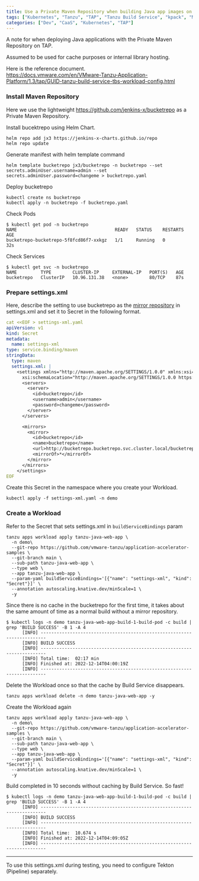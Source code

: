 ```yaml
---
title: Use a Private Maven Repository when building Java app images on Tanzu Application Platform
tags: ["Kubernetes", "Tanzu", "TAP", "Tanzu Build Service", "kpack", "Maven"]
categories: ["Dev", "CaaS", "Kubernetes", "TAP"]
---
```


A note for when deploying Java applications with the Private Maven Repository on TAP.

Assumed to be used for cache purposes or internal library hosting.

Here is the reference document.<br>
https://docs.vmware.com/en/VMware-Tanzu-Application-Platform/1.3/tap/GUID-tanzu-build-service-tbs-workload-config.html



<!-- toc -->

### Install Maven Repository

Here we use the lightweight https://github.com/jenkins-x/bucketrepo as a Private Maven Repository.

Install bucektrepo using Helm Chart.

```
helm repo add jx3 https://jenkins-x-charts.github.io/repo
helm repo update
```


Generate manifest with helm template command

```
helm template bucketrepo jx3/bucketrepo -n bucketrepo --set secrets.adminUser.username=admin --set secrets.adminUser.password=changeme > bucketrepo.yaml
```

Deploy bucketrepo

```
kubectl create ns bucketrepo
kubectl apply -n bucketrepo -f bucketrepo.yaml
```

Check Pods

```
$ kubectl get pod -n bucketrepo
NAME                                     READY   STATUS    RESTARTS   AGE
bucketrepo-bucketrepo-5f8fcd86f7-xxkgz   1/1     Running   0          32s
```

Check Services

```
$ kubectl get svc -n bucketrepo 
NAME         TYPE        CLUSTER-IP     EXTERNAL-IP   PORT(S)   AGE
bucketrepo   ClusterIP   10.96.131.38   <none>        80/TCP    87s
```

### Prepare settings.xml


Here, describe the setting to use bucketrepo as the [mirror repository](https://maven.apache.org/settings.html#mirrors) in settings.xml and set it to Secret in the following format.

```yaml
cat <<EOF > settings-xml.yaml
apiVersion: v1
kind: Secret
metadata:
  name: settings-xml
type: service.binding/maven
stringData:
  type: maven
  settings.xml: |
    <settings xmlns="http://maven.apache.org/SETTINGS/1.0.0" xmlns:xsi="http://www.w3.org/2001/XMLSchema-instance"
      xsi:schemaLocation="http://maven.apache.org/SETTINGS/1.0.0 https://maven.apache.org/xsd/settings-1.0.0.xsd">
      <servers>
        <server>
          <id>bucketrepo</id>
          <username>admin</username>
          <password>changeme</password>
        </server>
      </servers>

      <mirrors>
        <mirror>
          <id>bucketrepo</id>
          <name>bucketrepo</name>
          <url>http://bucketrepo.bucketrepo.svc.cluster.local/bucketrepo</url>
          <mirrorOf>*</mirrorOf>
        </mirror>
      </mirrors>
    </settings>
EOF
```

Create this Secret in the namespace where you create your Workload.

```
kubectl apply -f settings-xml.yaml -n demo
```

### Create a Workload

Refer to the Secret that sets settings.xml in `buildServiceBindings` param

```
tanzu apps workload apply tanzu-java-web-app \
  -n demo\
  --git-repo https://github.com/vmware-tanzu/application-accelerator-samples \
  --git-branch main \
  --sub-path tanzu-java-web-app \
  --type web \
  --app tanzu-java-web-app \
  --param-yaml buildServiceBindings='[{"name": "settings-xml", "kind": "Secret"}]' \
  --annotation autoscaling.knative.dev/minScale=1 \
  -y
```

Since there is no cache in the bucketrepo for the first time, it takes about the same amount of time as a normal build without a mirror repository.

```
$ kubectl logs -n demo tanzu-java-web-app-build-1-build-pod -c build | grep 'BUILD SUCCESS' -B 1 -A 4
      [INFO] ------------------------------------------------------------------------
      [INFO] BUILD SUCCESS
      [INFO] ------------------------------------------------------------------------
      [INFO] Total time:  02:17 min
      [INFO] Finished at: 2022-12-14T04:00:19Z
      [INFO] ------------------------------------------------------------------------
```

Delete the Workload once so that the cache by Build Service disappears.

```
tanzu apps workload delete -n demo tanzu-java-web-app -y
```

Create the Workload again


```
tanzu apps workload apply tanzu-java-web-app \
  -n demo\
  --git-repo https://github.com/vmware-tanzu/application-accelerator-samples \
  --git-branch main \
  --sub-path tanzu-java-web-app \
  --type web \
  --app tanzu-java-web-app \
  --param-yaml buildServiceBindings='[{"name": "settings-xml", "kind": "Secret"}]' \
  --annotation autoscaling.knative.dev/minScale=1 \
  -y
```

Build completed in 10 seconds without caching by Build Service. So fast!

```
$ kubectl logs -n demo tanzu-java-web-app-build-1-build-pod -c build | grep 'BUILD SUCCESS' -B 1 -A 4
      [INFO] ------------------------------------------------------------------------
      [INFO] BUILD SUCCESS
      [INFO] ------------------------------------------------------------------------
      [INFO] Total time:  10.674 s
      [INFO] Finished at: 2022-12-14T04:09:05Z
      [INFO] ------------------------------------------------------------------------
```


---
To use this settings.xml during testing, you need to configure Tekton (Pipeline) separately.